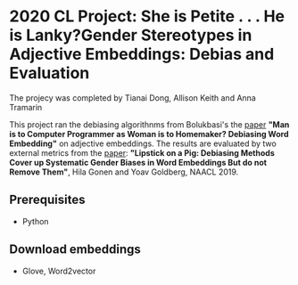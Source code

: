 # 2020 CL Project: She is Petite . . . He is Lanky?Gender Stereotypes in Adjective Embeddings: Debias and Evaluation

The projecy was completed by Tianai Dong, Allison Keith and Anna Tramarin

This project ran the debiasing algorithnms from Bolukbasi's the [paper](https://arxiv.org/pdf/1607.06520.pdf) **"Man is to Computer Programmer as Woman is to Homemaker?
Debiasing Word Embedding"** on adjective embeddings. The results are evaluated by two external metrics from  the [paper](https://arxiv.org/pdf/1903.03862.pdf): **"Lipstick on a Pig: Debiasing Methods Cover up Systematic Gender Biases in Word Embeddings But do not Remove Them"**, Hila Gonen and Yoav Goldberg, NAACL 2019.

## Prerequisites

* Python

## Download embeddings
* Glove, Word2vector 
